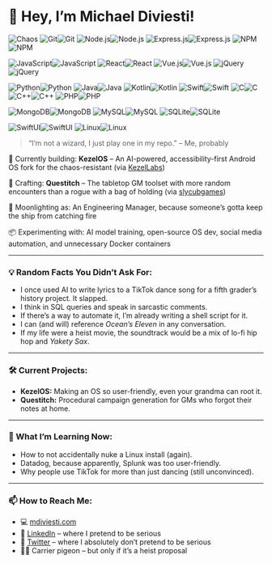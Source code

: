 # 👋 Hey, I’m Michael Diviesti!

![Chaos](https://img.shields.io/badge/Chaos-Level_999-%23409bff?style=flat-square)
![Git](https://img.shields.io/badge/Git-%23F05033.svg?style=flat-square&logo=git&logoColor=white)![Git](https://img.shields.io/badge/2.43-white.svg?style=flat-square&logoColor=%23F05033)
![Node.js](https://img.shields.io/badge/Node.js-6DA55F?style=flat-square&logo=node.js&logoColor=white)![Node.js](https://img.shields.io/badge/22.0.0-white.svg?style=flat-square&logoColor=6DA55F)
![Express.js](https://img.shields.io/badge/Express.js-%23404d59.svg?style=flat-square&logo=express&logoColor=%2361DAFB)![Express.js](https://img.shields.io/badge/4.18.2-%2361DAFB.svg?style=flat-square&logoColor=%23404d59)
![NPM](https://img.shields.io/badge/NPM-%23CB3837.svg?style=flat-square&logo=npm&logoColor=white)![NPM](https://img.shields.io/badge/10.2.4-white.svg?style=flat-square&logoColor=%23CB3837)

![JavaScript](https://img.shields.io/badge/JavaScript-%23323330.svg?style=flat-square&logo=javascript&logoColor=%23F7DF1E)![JavaScript](https://img.shields.io/badge/ES2023-%23F7DF1E.svg?style=flat-square&logoColor=%23323330)
![React](https://img.shields.io/badge/React-%2320232a.svg?style=flat-square&logo=react&logoColor=%2361DAFB)![React](https://img.shields.io/badge/19.0-%2361DAFB.svg?style=flat-square&logoColor=%2320232a)
![Vue.js](https://img.shields.io/badge/Vue.js-%2335495e.svg?style=flat-square&logo=vuedotjs&logoColor=%234FC08D)![Vue.js](https://img.shields.io/badge/3.4-%234FC08D.svg?style=flat-square&logoColor=%2335495e)
![jQuery](https://img.shields.io/badge/jQuery-%230769AD.svg?style=flat-square&logo=jquery&logoColor=white)![jQuery](https://img.shields.io/badge/3.7-white.svg?style=flat-square&logoColor=%230769AD)

![Python](https://img.shields.io/badge/Python-3670A0?style=flat-square&logo=python&logoColor=ffdd54)![Python](https://img.shields.io/badge/3.12-ffdd54?style=flat-square&logoColor=3670A0)
![Java](https://img.shields.io/badge/Java-%23ED8B00.svg?style=flat-square&logo=openjdk&logoColor=white)![Java](https://img.shields.io/badge/21-white.svg?style=flat-square&logoColor=%23ED8B00)
![Kotlin](https://img.shields.io/badge/Kotlin-%237F52FF.svg?style=flat-square&logo=kotlin&logoColor=white)![Kotlin](https://img.shields.io/badge/2.0-white.svg?style=flat-square&logoColor=%237F52FF)
![Swift](https://img.shields.io/badge/Swift-F54A2A?style=flat-square&logo=swift&logoColor=white)![Swift](https://img.shields.io/badge/5.10-white?style=flat-square&logoColor=F54A2A)
![C](https://img.shields.io/badge/C-%2300599C.svg?style=flat-square&logo=c&logoColor=white)![C](https://img.shields.io/badge/C23-white.svg?style=flat-square&logoColor=%2300599C)
![C++](https://img.shields.io/badge/C++-%2300599C.svg?style=flat-square&logo=c%2B%2B&logoColor=white)![C++](https://img.shields.io/badge/23-white.svg?style=flat-square&logoColor=%2300599C)
![PHP](https://img.shields.io/badge/PHP-%73777BB4.svg?style=flat-square&logo=php&logoColor=white)![PHP](https://img.shields.io/badge/8.3-white.svg?style=flat-square&logoColor=%73777BB4)

![MongoDB](https://img.shields.io/badge/MongoDB-%234ea94b.svg?style=flat-square&logo=mongodb&logoColor=white)![MongoDB](https://img.shields.io/badge/7.0-white.svg?style=flat-square&logoColor=%234ea94b)
![MySQL](https://img.shields.io/badge/MySQL-%2300f.svg?style=flat-square&logo=mysql&logoColor=white)![MySQL](https://img.shields.io/badge/8.2-white.svg?style=flat-square&logoColor=%2300f)
![SQLite](https://img.shields.io/badge/SQLite-%2307405e.svg?style=flat-square&logo=sqlite&logoColor=white)![SQLite](https://img.shields.io/badge/3.45-white.svg?style=flat-square&logoColor=%2307405e)

![SwiftUI](https://img.shields.io/badge/SwiftUI-F05138?style=flat-square&logo=swift&logoColor=white)![SwiftUI](https://img.shields.io/badge/4.0-white?style=flat-square&logoColor=F05138)
![Linux](https://img.shields.io/badge/Linux-FCC624?style=flat-square&logo=linux&logoColor=black)![Linux](https://img.shields.io/badge/6.8-black?style=flat-square&logoColor=FCC624)

> “I’m not a wizard, I just play one in my repo.” – Me, probably

🚀 Currently building: **KezelOS** – An AI-powered, accessibility-first Android OS fork for the chaos-resistant (via [KezelLabs](https://github.com/KezelLabs))

🎲 Crafting: **Questitch** – The tabletop GM toolset with more random encounters than a rogue with a bag of holding (via [slycubgames](https://github.com/slycubgames))

💼 Moonlighting as: An Engineering Manager, because someone’s gotta keep the ship from catching fire

📦 Experimenting with: AI model training, open-source OS dev, social media automation, and unnecessary Docker containers

---

### 💡 Random Facts You Didn’t Ask For:

* I once used AI to write lyrics to a TikTok dance song for a fifth grader’s history project. It slapped.
* I think in SQL queries and speak in sarcastic comments.
* If there’s a way to automate it, I’m already writing a shell script for it.
* I can (and will) reference *Ocean’s Eleven* in any conversation.
* If my life were a heist movie, the soundtrack would be a mix of lo-fi hip hop and *Yakety Sax*.

---

### 🛠️ Current Projects:

* **KezelOS:** Making an OS so user-friendly, even your grandma can root it.
* **Questitch:** Procedural campaign generation for GMs who forgot their notes at home.

---

### 🧠 What I’m Learning Now:

* How to not accidentally nuke a Linux install (again).
* Datadog, because apparently, Splunk was too user-friendly.
* Why people use TikTok for more than just dancing (still unconvinced).

---

### 📫 How to Reach Me:

* 💻 [mdiviesti.com](https://mdiviesti.com)
* 🦢 [LinkedIn](https://www.linkedin.com/in/michaeldiviesti) – where I pretend to be serious
* 🦉 [Twitter](https://twitter.com/michael_atx) – where I absolutely don’t pretend to be serious
* 🏴‍☠️ Carrier pigeon – but only if it’s a heist proposal
